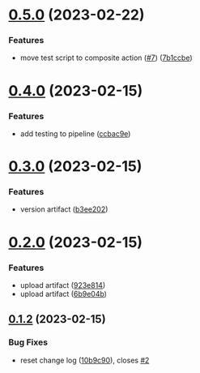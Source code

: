 # [0.5.0](https://github.com/Foggy-J/greetings-ci/compare/v0.4.0...v0.5.0) (2023-02-22)


### Features

* move test script to composite action ([#7](https://github.com/Foggy-J/greetings-ci/issues/7)) ([7b1ccbe](https://github.com/Foggy-J/greetings-ci/commit/7b1ccbe4ba4236d034b52d51a0f6e402626e4d1d))



# [0.4.0](https://github.com/Foggy-J/greetings-ci/compare/v0.3.0...v0.4.0) (2023-02-15)


### Features

* add testing to pipeline ([ccbac9e](https://github.com/Foggy-J/greetings-ci/commit/ccbac9e0a55b3152ca0a0859280cc0be89943cd2))



# [0.3.0](https://github.com/Foggy-J/greetings-ci/compare/v0.2.0...v0.3.0) (2023-02-15)


### Features

* version artifact ([b3ee202](https://github.com/Foggy-J/greetings-ci/commit/b3ee2023f6a509c86330ffbd5c0953ebed528180))



# [0.2.0](https://github.com/Foggy-J/greetings-ci/compare/v0.1.2...v0.2.0) (2023-02-15)


### Features

* upload artifact ([923e814](https://github.com/Foggy-J/greetings-ci/commit/923e814fee9d913bda56733251e80b4ca37b0bd8))
* upload artifact ([6b9e04b](https://github.com/Foggy-J/greetings-ci/commit/6b9e04bf66127e03a4e5b48eb4641e313dcb5161))



## [0.1.2](https://github.com/Foggy-J/greetings-ci/compare/v0.1.1...v0.1.2) (2023-02-15)


### Bug Fixes

* reset change log ([10b9c90](https://github.com/Foggy-J/greetings-ci/commit/10b9c904cf9f51cf186db226808624d0e5d69d45)), closes [#2](https://github.com/Foggy-J/greetings-ci/issues/2)




